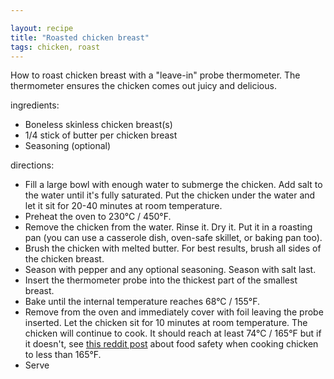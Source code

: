 ```yaml
---

layout: recipe
title: "Roasted chicken breast"
tags: chicken, roast
---
```


How to roast chicken breast with a "leave-in" probe thermometer. The thermometer ensures the chicken comes out juicy and delicious.

ingredients:
- Boneless skinless chicken breast(s)
- 1/4 stick of butter per chicken breast
- Seasoning (optional)

directions:
- Fill a large bowl with enough water to submerge the chicken. Add salt to the water until it's fully saturated. Put the chicken under the water and let it sit for 20-40 minutes at room temperature.
- Preheat the oven to 230°C / 450°F.
- Remove the chicken from the water. Rinse it. Dry it. Put it in a roasting pan (you can use a casserole dish, oven-safe skillet, or baking pan too).
- Brush the chicken with melted butter. For best results, brush all sides of the chicken breast.
- Season with pepper and any optional seasoning. Season with salt last.
- Insert the thermometer probe into the thickest part of the smallest breast.
- Bake until the internal temperature reaches 68°C / 155°F.
- Remove from the oven and immediately cover with foil leaving the probe inserted. Let the chicken sit for 10 minutes at room temperature. The chicken will continue to cook. It should reach at least 74°C / 165°F but if it doesn't, see [this reddit post](https://www.reddit.com/r/Cooking/comments/49opyx/cooking_chicken_to_temps_below_165_is_it_safe/) about food safety when cooking chicken to less than 165°F.
- Serve
